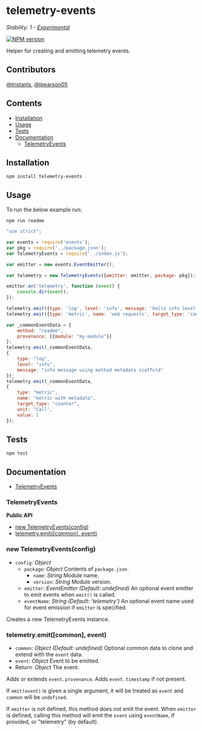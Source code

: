 # telemetry-events

_Stability: 1 - [Experimental](https://github.com/tristanls/stability-index#stability-1---experimental)_

[![NPM version](https://badge.fury.io/js/telemetry-events.png)](http://npmjs.org/package/telemetry-events)

Helper for creating and emitting telemetry events.

## Contributors

[@tristanls](https://github.com/tristanls), [@lpearson05](https://github.com/lpearson05)

## Contents

  * [Installation](#installation)
  * [Usage](#usage)
  * [Tests](#tests)
  * [Documentation](#documentation)
    * [TelemetryEvents](#telemetryevents)

## Installation

    npm install telemetry-events

## Usage

To run the below example run:

    npm run readme

```javascript
"use strict";

var events = require('events');
var pkg = require('../package.json');
var TelemetryEvents = require('../index.js');

var emitter = new events.EventEmitter();

var telemetry = new TelemetryEvents({emitter: emitter, package: pkg});

emitter.on('telemetry', function (event) {
    console.dir(event);
});

telemetry.emit({type: 'log', level: 'info', message: 'hello info level'});
telemetry.emit({type: 'metric', name: 'web requests', target_type: 'counter', unit: 'Req', value: 1});

var _commonEventData = {
    method: "readme",
    provenance: [{module: "my-module"}]
};
telemetry.emit(_commonEventData,
{
    type: "log",
    level: "info",
    message: "info message using method metadata scaffold"
});
telemetry.emit(_commonEventData,
{
    type: "metric",
    name: "metric with metadata",
    target_type: "counter",
    unit: "Call",
    value: 1
});

```

## Tests

    npm test

## Documentation

  * [TelemetryEvents](#telemetryevents)

### TelemetryEvents

**Public API**

  * [new TelemetryEvents(config)](#new-telemetryeventsconfig)
  * [telemetry.emit(\[common\], event)](#telemetryemitcommon-event)

### new TelemetryEvents(config)

  * `config`: _Object_
    * `package`: _Object_ Contents of `package.json`.
      * `name`: _String_ Module name.
      * `version`: _String_ Module version.
    * `emitter`: _EventEmitter_ _(Default: undefined)_ An optional event emitter to emit events when `emit()` is called.
    * `eventName`: _String_ _(Default: 'telemetry')_ An optional event name used for event emission if `emitter` is specified.

Creates a new TelemetryEvents instance.

### telemetry.emit([common], event)

  * `common`: _Object_ _(Default: undefined)_ Optional common data to clone and extend with the `event` data.
  * `event`: _Object_ Event to be emitted.
  * Return: _Object_ The event.

Adds or extends `event.provenance`. Adds `event.timestamp` if not present.

If `emit(event)` is given a single argument, it will be treated as `event` and `common` will be `undefined`.

If `emitter` is not defined, this method does not emit the event. When `emitter` is defined, calling this method will emit the `event` using `eventName`, if provided, or "telemetry" (by default).
